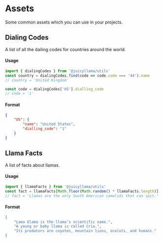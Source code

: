 # Assets

Some common assets which you can use in your projects.

## Dialing Codes

A list of all the dailing codes for countries around the world.

#### Usage

```typescript
import { dialingCodes } from '@juicyllama/utils'
const country = dialingCodes.find(code => code.code === '44').name
// country = 'United Kingdom'

const code = dialingCodes['US'].dialling_code
// code = '1'
```

#### Format

```json
{
	"US": {
		"name": "United States",
		"dialling_code": "1"
	}
}
```

## Llama Facts

A list of facts about llamas.

#### Usage

```typescript
import { llamaFacts } from '@juicyllama/utils'
const fact = llamaFacts[Math.floor(Math.random() * llamaFacts.length)]
// fact = 'Llamas are the only South American camelids that can spit.'
```

#### Format

```json
[
	"Lama Glama is the llama’s scientific name.",
	"A young or baby llama is called Cria.",
	"Its predators are coyotes, mountain lions, ocelots, and humans."
]
```
